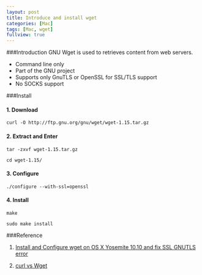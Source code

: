 ```yaml
---
layout: post
title: Introduce and install wget
categories: [Mac]
tags: [Mac, wget]
fullview: true
---
```

###Introduction
GNU Wget is used to retrieves content from web servers.

* Command line only
* Part of the GNU project
* Supports only GnuTLS or OpenSSL for SSL/TLS support
* No SOCKS support

###Install

#### 1. Download

	curl -O http://ftp.gnu.org/gnu/wget/wget-1.15.tar.gz
		
#### 2. Extract and Enter

	tar -zxvf wget-1.15.tar.gz
	
	cd wget-1.15/
	
#### 3. Configure

	./configure --with-ssl=openssl
	
#### 4. Install

	make

	sudo make install		


###Reference
1. [Install and Configure wget on OS X Yosemite 10.10 and fix SSL GNUTLS error](http://coolestguidesontheplanet.com/install-and-configure-wget-on-os-x/)

2. [curl vs Wget](http://daniel.haxx.se/docs/curl-vs-wget.html)